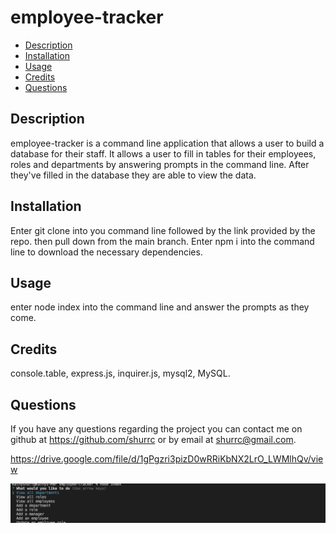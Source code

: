 # employee-tracker

- [Description](#description)
- [Installation](#installation)
- [Usage](#usage)
- [Credits](#credits)
- [Questions](#questions)


## Description
employee-tracker is a command line application that allows a user to build a database for their staff. It allows a user to fill in tables for their employees, roles and departments by answering prompts in the command line. After they've filled in the database they are able to view the data.

## Installation
Enter git clone into you command line followed by the link provided by the repo. then pull down from the main branch.  Enter npm i into the command line to download the necessary dependencies. 
    
## Usage
enter node index into the command line and answer the prompts as they come.

## Credits
console.table, express.js, inquirer.js, mysql2, MySQL.

## Questions
If you have any questions regarding the project you can contact me on github at https://github.com/shurrc or by email at shurrc@gmail.com.

https://drive.google.com/file/d/1gPgzri3pizD0wRRiKbNX2LrO_LWMlhQv/view

<img src="./assets/Screen Shot 2022-11-05 at 8.14.59 PM.png"
     alt="project screenshot"/>
